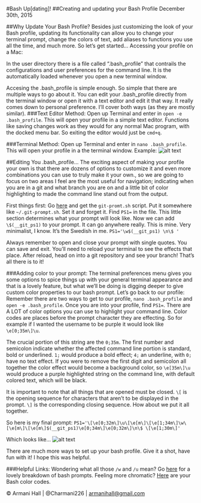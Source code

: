 #Bash Up[dating]!
##Creating and updating your Bash Profile
December 30th, 2015


##Why Update Your Bash Profile?
Besides just customizing the look of your Bash profile, updating its functionality can allow you to change your terminal prompt, change the colors of text, add aliases to functions you use all the time, and much more. So let’s get started...
Accessing your profile on a Mac:

In the user directory there is a file called “.bash_profile” that contrails the configurations and user preferences for the command line. It is the automatically loaded whenever you open a new terminal window.

Accesing the .bash_profile is simple enough. So simple that there are multiple ways to go about it. You can edit your .bash_profile directly from the terminal window or open it with a text editor and edit it that way. It really comes down to personal preference. I’ll cover both ways (as they are mostly similar).
###Text Editor Method: 
Open up Terminal and enter in ```open -e .bash_profile```. This will open your profile in a simple text editor. Functions like saving changes work as they would for any normal Mac program, with the docked menu bar. So exiting the editor would just be ```cmd+q```.

###Terminal Method:
Open up Terminal and enter in ```nano .bash_profile```. This will open your profile in a the terminal window. Example:
![alt text](https://cloud.githubusercontent.com/assets/13981641/12080918/a4ee253e-b238-11e5-8082-edcd22ecace3.png "terminal bash profile")

##Editing You .bash_profile...
The exciting aspect of making your profile your own is that there are dozens of options to customize it and even more combinations you can use to truly make it your own., so we are going to focus on two areas I feel are the most useful for navigation; indicating when you are in a git and what branch you are on and a little bit of color highlighting to made the command line stand out from the output.

First things first:
Go [here](https://github.com/git/git/blob/master/contrib/completion/git-prompt.sh) and get the ```git-promt.sh``` script.  Put it somewhere like ```~/.git-prompt.sh```. Set it and forget it. 
Find ```PS1=``` in the file. This little section determines what your prompt will look like.
Now we can add ```\$(__git_ps1)``` to your prompt. It can go anywhere really. This is mine. Very minimalist, I know. It’s the Swedish in me.
```PS1='\w$(__git_ps1) \n\$ '```

Always remember to open and close your prompt with single quotes.
You can save and exit. You’ll need to reload your terminal to see the effects that place. After reload, head on into a git repository and see your branch!
That’s all there is to it! 

###Adding color to your prompt:
The terminal preferences menu gives you some options to spice things up with your general terminal appearance and that is a lovely feature, but what we’ll be doing is digging deeper to give custom color properties to our bash prompt. Let’s go back to our profile:
Remember there are two ways to get to our profile, ```nano .bash_profile``` and ```open -e .bash_profile```. Once you are into your profile, find ```PS1=```.
There are A LOT of color options you can use to highlight your command line. 
Color codes are places before the prompt character they are effecting. So for example if I wanted the username to be purple it would look like ```\e[0;35m\]\u```.

The crucial portion of this string are the ```0;35m```. The first number and semicolon indicate whether the affected command line portion is standard, bold or underlined. ```1;``` would produce a bold effect; ```4;``` an underline, with ```0;``` have no text effect. If you were to remove the first digit and semicolon all together the color effect would become a background color, so ```\e[35m\]\u``` would produce a purple highlighted string on the command line, with default colored text, which will be black.

It is important to note that all things that are opened must be closed. ```\[``` is the opening sequence for characters that aren’t to be displayed in the prompt. ```\]``` is the corresponding closing sequence.
How about we put it all together. 

So here is my final prompt: ```PS1='\[\e[0;32m\]\u\[\e[m\]\[\e[1;34m\]\w\[\e[m\]\[\e[m\]$(__git_ps1)\e[0;34m\]\e[0;32m\]\n\$ \[\e[1;30m\]'```

Which looks like...
![alt text](https://cloud.githubusercontent.com/assets/13981641/12080916/91e4b480-b238-11e5-8d0e-ec56db3b93fb.png "command prompt")

There are much more ways to set up your bash profile. Give it a shot, have fun with it! I hope this was helpful.

###Helpful Links:
Wondering what all those ```/w``` and ```/u``` mean? Go [here](http://www.davidpashley.com/articles/bash-prompts/) for a lovely breakdown of bash prompts.
Feeling more chromatic? [Here](https://wiki.archlinux.org/index.php/Color_Bash_Prompt) are your Bash color codes.

© Armani Hall | @Charmani226 | armanihall@gmail.com
